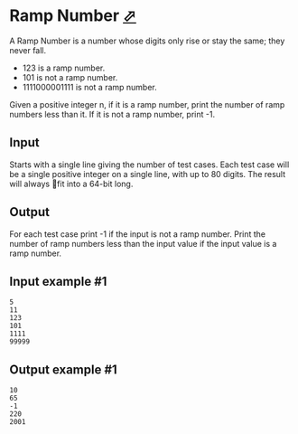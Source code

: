 # Ramp Number [⬀](https://www.e-olymp.com/en/contests/9290/problems/80894)

A Ramp Number is a number whose digits only rise or stay the same; they never fall.

- 123 is a ramp number.
- 101 is not a ramp number.
- 1111000001111 is not a ramp number.

Given a positive integer n, if it is a ramp number, print the number of ramp numbers less than it. If it is not a ramp number, print -1.

## Input

Starts with a single line giving the number of test cases. Each test case will be a single positive integer on a single line, with up to 80 digits. The result will always fit into a 64-bit long.

## Output

For each test case print -1 if the input is not a ramp number. Print the number of ramp numbers less than the input value if the input value is a ramp number.

## Input example #1
```
5
11
123
101
1111
99999
```

## Output example #1
```
10
65
-1
220
2001
```
